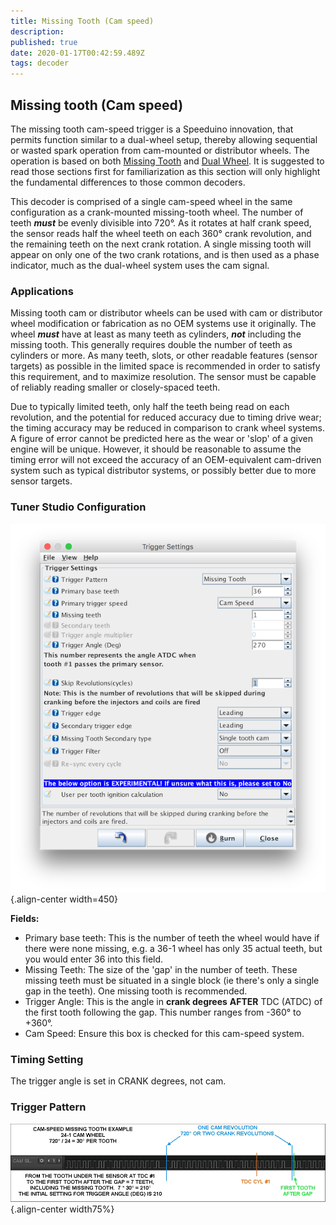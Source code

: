 ```yaml
---
title: Missing Tooth (Cam speed)
description: 
published: true
date: 2020-01-17T00:42:59.489Z
tags: decoder
---
```


## Missing tooth (Cam speed)
The missing tooth cam-speed trigger is a Speeduino innovation, that permits function similar to a dual-wheel setup, thereby allowing sequential or wasted spark operation from cam-mounted or distributor wheels. The operation is based on both [Missing Tooth](Missing_Tooth "wikilink") and [Dual Wheel](Dual_Wheel "wikilink"). It is suggested to read those sections first for familiarization as this section will only highlight the fundamental differences to those common decoders.

This decoder is comprised of a single cam-speed wheel in the same configuration as a crank-mounted missing-tooth wheel. The number of teeth ***must*** be evenly divisible into 720°. As it rotates at half crank speed, the sensor reads half the wheel teeth on each 360° crank revolution, and the remaining teeth on the next crank rotation. A single missing tooth will appear on only one of the two crank rotations, and is then used as a phase indicator, much as the dual-wheel system uses the cam signal.

### Applications

Missing tooth cam or distributor wheels can be used with cam or distributor wheel modification or fabrication as no OEM systems use it originally. The wheel ***must*** have at least as many teeth as cylinders, ***not*** including the missing tooth. This generally requires double the number of teeth as cylinders or more. As many teeth, slots, or other readable features (sensor targets) as possible in the limited space is recommended in order to satisfy this requirement, and to maximize resolution. The sensor must be capable of reliably reading smaller or closely-spaced teeth.

Due to typically limited teeth, only half the teeth being read on each revolution, and the potential for reduced accuracy due to timing drive wear; the timing accuracy may be reduced in comparison to crank wheel systems. A figure of error cannot be predicted here as the wear or 'slop' of a given engine will be unique. However, it should be reasonable to assume the timing error will not exceed the accuracy of an OEM-equivalent cam-driven system such as typical distributor systems, or possibly better due to more sensor targets.

### Tuner Studio Configuration
![missingtooth_cam_triggerconfig.png](/img/decoders/missingtooth_cam_triggerconfig.png){.align-center width=450}

**Fields:**
-   Primary base teeth: This is the number of teeth the wheel would have if there were none missing, e.g. a 36-1 wheel has only 35 actual teeth, but you would enter 36 into this field.
-   Missing Teeth: The size of the 'gap' in the number of teeth. These missing teeth must be situated in a single block (ie there's only a single gap in the teeth). One missing tooth is recommended.
-   Trigger Angle: This is the angle in **crank degrees** **AFTER** TDC (ATDC) of the first tooth following the gap. This number ranges from -360° to +360°.
-   Cam Speed: Ensure this box is checked for this cam-speed system.

### Timing Setting

The trigger angle is set in CRANK degrees, not cam.

### Trigger Pattern

![missingtooth_cam_trace.jpg](/img/decoders/missingtooth_cam_trace.jpg){.align-center width75%}
